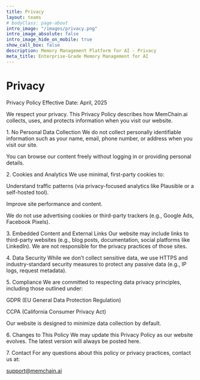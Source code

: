 ```yaml
---
title: Privacy
layout: teams
# bodyClass: page-about
intro_image: "/images/privacy.png"
intro_image_absolute: false
intro_image_hide_on_mobile: true
show_call_box: false
description: Memory Management Platform for AI - Privacy
meta_title: Enterprise-Grade Memory Management for AI
---
```

<!-- <img src="/images/about.png" width="500"> -->
# Privacy

<p class="lead">
Privacy Policy
Effective Date: April, 2025
</p>

<p class="lead">
We respect your privacy. This Privacy Policy describes how MemChain.ai collects, uses, and protects information when you visit our website.
</p>

<p class="lead">
1. No Personal Data Collection
We do not collect personally identifiable information such as your name, email, phone number, or address when you visit our site.

You can browse our content freely without logging in or providing personal details.
</p>

<p class="lead">
2. Cookies and Analytics
We use minimal, first-party cookies to:

Understand traffic patterns (via privacy-focused analytics like Plausible or a self-hosted tool).

Improve site performance and content.

We do not use advertising cookies or third-party trackers (e.g., Google Ads, Facebook Pixels).
</p>

<p class="lead">
3. Embedded Content and External Links
Our website may include links to third-party websites (e.g., blog posts, documentation, social platforms like LinkedIn). We are not responsible for the privacy practices of those sites.
</p>

<p class="lead">
4. Data Security
While we don’t collect sensitive data, we use HTTPS and industry-standard security measures to protect any passive data (e.g., IP logs, request metadata).
</p>

<p class="lead">
5. Compliance
We are committed to respecting data privacy principles, including those outlined under:

GDPR (EU General Data Protection Regulation)

CCPA (California Consumer Privacy Act)

Our website is designed to minimize data collection by default.
</p>

<p class="lead">
6. Changes to This Policy
We may update this Privacy Policy as our website evolves. The latest version will always be posted here.
</p>

<p class="lead">
7. Contact
For any questions about this policy or privacy practices, contact us at:

support@memchain.ai
</p>